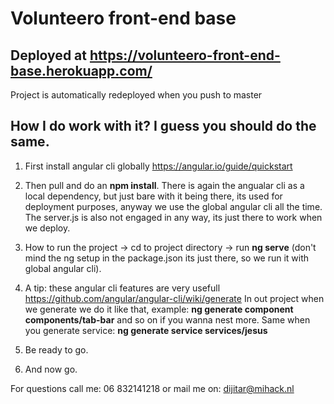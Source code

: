# Volunteero front-end base

## Deployed at https://volunteero-front-end-base.herokuapp.com/

Project is  automatically redeployed when you push to master

## How I do work with it? I guess you should do the same.

1. First install angular cli globally https://angular.io/guide/quickstart

2. Then pull and do an <b>npm install</b>. There is again the angualar cli as a local dependency, but just bare with it being there, its used for deployment purposes, anyway we use the global angular cli all the time. The server.js is also not engaged in any way, its just there to work when we deploy.

3. How to run the project -> cd to project directory -> run <b>ng serve</b> (don't mind the ng setup in the package.json its just there, so we run it with global angular cli).

4. A tip: these angular cli features are very usefull https://github.com/angular/angular-cli/wiki/generate
In out project when we generate we do it like that, example: <b>ng generate component components/tab-bar</b> and so on if you wanna nest more. Same when you generate service: <b>ng generate service services/jesus</b>

  

6. Be ready to go.

7. And now go.

For questions call me:
06 832141218 or mail me on:
dijitar@mihack.nl
